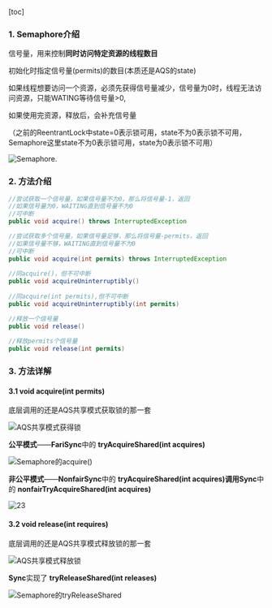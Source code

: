 [toc]

### 1. Semaphore介绍

信号量，用来控制**同时访问特定资源的线程数目**

初始化时指定信号量(permits)的数目(本质还是AQS的state)

如果线程想要访问一个资源，必须先获得信号量减少，信号量为0时，线程无法访问资源，只能WATING等待信号量>0,

如果使用完资源，释放后，会补充信号量

（之前的ReentrantLock中state=0表示锁可用，state不为0表示锁不可用，Semaphore这里state不为0表示锁可用，state为0表示锁不可用）

![Semaphore.](../../p/Semaphore..png)

### 2. 方法介绍

```java
//尝试获取一个信号量，如果信号量不为0，那么将信号量-1，返回
//如果信号量为0，WAITING直到信号量不为0
//可中断
public void acquire() throws InterruptedException

//尝试获取多个信号量，如果信号量足够，那么将信号量-permits，返回
//如果信号量不够，WAITING直到信号量不为0
//可中断 
public void acquire(int permits) throws InterruptedException
    
//同acquire()，但不可中断
public void acquireUninterruptibly()
    
//同acquire(int permits),但不可中断
public void acquireUninterruptibly(int permits)

//释放一个信号量
public void release()
    
//释放permits个信号量
public void release(int permits)
```



### 3. 方法详解

#### 3.1 void acquire(int permits)

底层调用的还是AQS共享模式获取锁的那一套

![AQS共享模式获得锁](../../p/AQS共享模式获得锁.png)



**公平模式**——**FariSync**中的 **tryAcquireShared(int acquires)**

![Semaphore的acquire()](../../p/Semaphore的acquire().png)



**非公平模式**——**NonfairSync**中的  **tryAcquireShared(int acquires)**调用**Sync**中的 **nonfairTryAcquireShared(int acquires)**

![23](../../p/23.png)



#### 3.2 void release(int requires)

底层调用的还是AQS共享模式释放锁的那一套

![AQS共享模式释放锁](../../p/AQS共享模式释放锁.png)

**Sync**实现了 **tryReleaseShared(int releases)**

![Semaphore的tryReleaseShared](../../p/Semaphore的tryReleaseShared.png)
